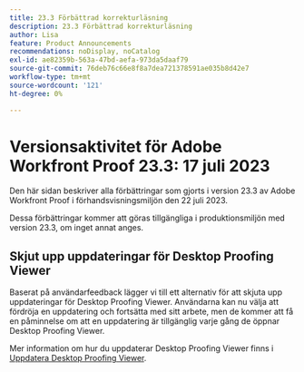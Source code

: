 ```yaml
---
title: 23.3 Förbättrad korrekturläsning
description: 23.3 Förbättrad korrekturläsning
author: Lisa
feature: Product Announcements
recommendations: noDisplay, noCatalog
exl-id: ae82359b-563a-47bd-aefa-973da5daaf79
source-git-commit: 76deb76c66e8f8a7dea721378591ae035b8d42e7
workflow-type: tm+mt
source-wordcount: '121'
ht-degree: 0%

---
```


# Versionsaktivitet för Adobe Workfront Proof 23.3: 17 juli 2023

Den här sidan beskriver alla förbättringar som gjorts i version 23.3 av Adobe Workfront Proof i förhandsvisningsmiljön den 22 juli 2023.

Dessa förbättringar kommer att göras tillgängliga i produktionsmiljön med version 23.3, om inget annat anges.

## Skjut upp uppdateringar för Desktop Proofing Viewer

Baserat på användarfeedback lägger vi till ett alternativ för att skjuta upp uppdateringar för Desktop Proofing Viewer. Användarna kan nu välja att fördröja en uppdatering och fortsätta med sitt arbete, men de kommer att få en påminnelse om att en uppdatering är tillgänglig varje gång de öppnar Desktop Proofing Viewer.

Mer information om hur du uppdaterar Desktop Proofing Viewer finns i [Uppdatera Desktop Proofing Viewer](/help/quicksilver/review-and-approve-work/proofing/use-the-desktop-proofing-viewer/update-the-desktop-proofing-viewer.md).
